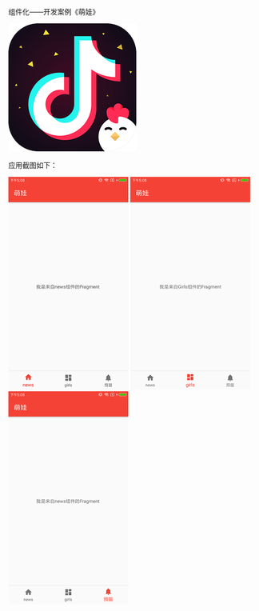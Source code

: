 
组件化——开发案例《萌娃》

![image](https://github.com/Sekei/cjzc/blob/master/images/%E6%8A%96%E9%9F%B3.png)

应用截图如下：

![image](https://github.com/Sekei/cjzc/blob/master/images/1.png)
![image](https://github.com/Sekei/cjzc/blob/master/images/2.png)
![image](https://github.com/Sekei/cjzc/blob/master/images/3.png)
